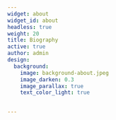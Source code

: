 ```yaml
---
widget: about
widget_id: about
headless: true
weight: 20
title: Biography
active: true
author: admin
design:
  background:
    image: background-about.jpeg
    image_darken: 0.3
    image_parallax: true
    text_color_light: true

    
---
```

